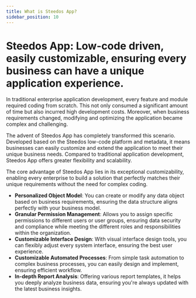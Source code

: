 ```yaml
---
title: What is Steedos App?
sidebar_position: 10
---
```


# Steedos App: Low-code driven, easily customizable, ensuring every business can have a unique application experience.

In traditional enterprise application development, every feature and module required coding from scratch. This not only consumed a significant amount of time but also incurred high development costs. Moreover, when business requirements changed, modifying and optimizing the application became complex and challenging.

The advent of Steedos App has completely transformed this scenario. Developed based on the Steedos low-code platform and metadata, it means businesses can easily customize and extend the application to meet their unique business needs. Compared to traditional application development, Steedos App offers greater flexibility and scalability.

The core advantage of Steedos App lies in its exceptional customizability, enabling every enterprise to build a solution that perfectly matches their unique requirements without the need for complex coding.

- **Personalized Object Model**: You can create or modify any data object based on business requirements, ensuring the data structure aligns perfectly with your business model.
- **Granular Permission Management**: Allows you to assign specific permissions to different users or user groups, ensuring data security and compliance while meeting the different roles and responsibilities within the organization.
- **Customizable Interface Design**: With visual interface design tools, you can flexibly adjust every system interface, ensuring the best user experience.
- **Customizable Automated Processes**: From simple task automation to complex business processes, you can easily design and implement, ensuring efficient workflow.
- **In-depth Report Analysis**: Offering various report templates, it helps you deeply analyze business data, ensuring you're always updated with the latest business insights.
